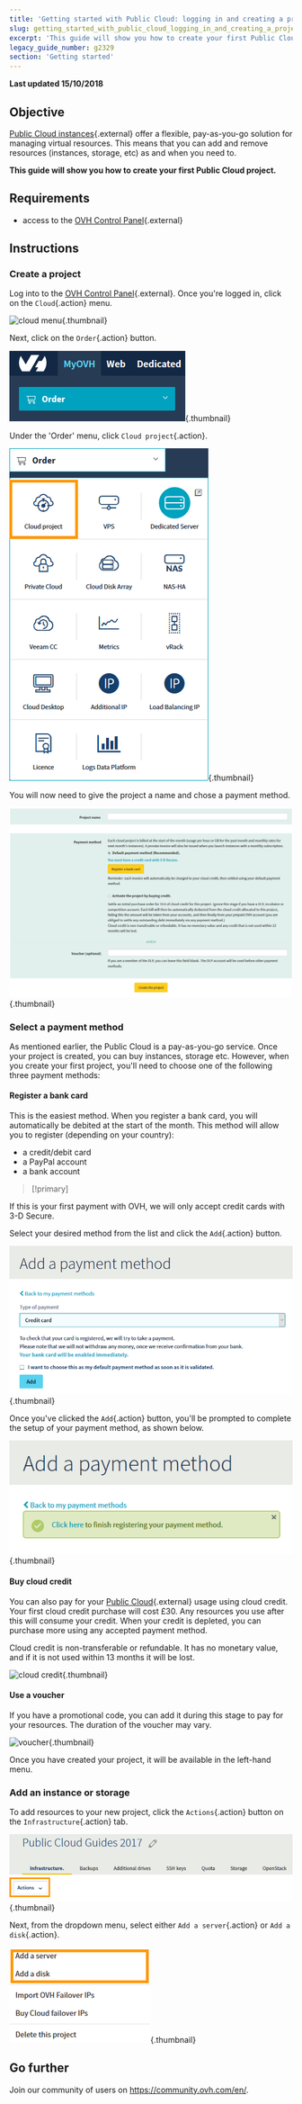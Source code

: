 ```yaml
---
title: 'Getting started with Public Cloud: logging in and creating a project'
slug: getting_started_with_public_cloud_logging_in_and_creating_a_project
excerpt: 'This guide will show you how to create your first Public Cloud project'
legacy_guide_number: g2329
section: 'Getting started'
---
```


**Last updated 15/10/2018**

## Objective

[Public Cloud instances](https://www.ovh.com.au/public-cloud/instances/){.external} offer a flexible, pay-as-you-go solution for managing virtual resources. This means that you can add and remove resources (instances, storage, etc) as and when you need to.

**This guide will show you how to create your first Public Cloud project.**

## Requirements

* access to the [OVH Control Panel](https://www.ovh.com/auth/?action=gotomanager){.external}

## Instructions

### Create a project

Log into to the [OVH Control Panel](https://ca.ovh.com/auth/?action=gotomanager){.external}. Once you're logged in, click on the `Cloud`{.action} menu.

![cloud menu](images/menu.png){.thumbnail}

Next, click on the `Order`{.action} button.

![order button](images/order-button.png){.thumbnail}

Under the 'Order' menu, click `Cloud project`{.action}.

![order cloud project](images/order-cloud-project.png){.thumbnail}

You will now need to give the project a name and chose a payment method.

![project details](images/project-details.png){.thumbnail}

### Select a payment method

As mentioned earlier, the Public Cloud is a pay-as-you-go service. Once your project is created, you can buy instances, storage etc. However, when you create your first project, you'll need to choose one of the following three payment methods:

#### Register a bank card

This is the easiest method. When you register a bank card, you will automatically be debited at the start of the month. This method will allow you to register (depending on your country):

* a credit/debit card
* a PayPal account
* a bank account

> [!primary]
>
If this is your first payment with OVH, we will only accept credit cards with 3-D Secure.
>

Select your desired method from the list and click the `Add`{.action} button.

![register bank card](images/register-bank-card-01.png){.thumbnail}

Once you've clicked the `Add`{.action} button, you'll be prompted to complete the setup of your payment method, as shown below.

![register bank card](images/register-bank-card-02.png){.thumbnail}

#### Buy cloud credit

You can also pay for your [Public Cloud](https://www.ovh.com.au/public-cloud/instances/){.external} usage using cloud credit. Your first cloud credit purchase will cost £30. Any resources you use after this will consume your credit. When your credit is depleted, you can purchase more using any accepted payment method.

Cloud credit is non-transferable or refundable. It has no monetary value, and if it is not used within 13 months it will be lost.

![cloud credit](images/img_4658.jpg){.thumbnail}

#### Use a voucher

If you have a promotional code, you can add it during this stage to pay for your resources. The duration of the voucher may vary.

![voucher](images/img_4661.jpg){.thumbnail}
 
Once you have created your project, it will be available in the left-hand menu.

### Add an instance or storage

To add resources to your new project, click the `Actions`{.action} button on the `Infrastructure`{.action} tab.

![add a resource](images/add-a-resource-01.png){.thumbnail}

Next, from the dropdown menu, select either `Add a server`{.action} or `Add a disk`{.action}.

![add a resource](images/add-a-resource-02.png){.thumbnail}

## Go further

Join our community of users on <https://community.ovh.com/en/>.